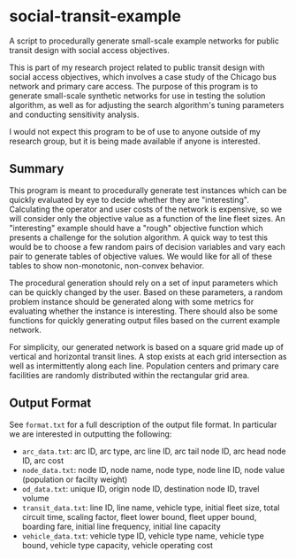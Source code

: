 # social-transit-example

A script to procedurally generate small-scale example networks for public transit design with social access objectives.

This is part of my research project related to public transit design with social access objectives, which involves a case study of the Chicago bus network and primary care access. The purpose of this program is to generate small-scale synthetic networks for use in testing the solution algorithm, as well as for adjusting the search algorithm's tuning parameters and conducting sensitivity analysis.

I would not expect this program to be of use to anyone outside of my research group, but it is being made available if anyone is interested.

## Summary

This program is meant to procedurally generate test instances which can be quickly evaluated by eye to decide whether they are "interesting". Calculating the operator and user costs of the network is expensive, so we will consider only the objective value as a function of the line fleet sizes. An "interesting" example should have a "rough" objective function which presents a challenge for the solution algorithm. A quick way to test this would be to choose a few random pairs of decision variables and vary each pair to generate tables of objective values. We would like for all of these tables to show non-monotonic, non-convex behavior.

The procedural generation should rely on a set of input parameters which can be quickly changed by the user. Based on these parameters, a random problem instance should be generated along with some metrics for evaluating whether the instance is interesting. There should also be some functions for quickly generating output files based on the current example network.

For simplicity, our generated network is based on a square grid made up of vertical and horizontal transit lines. A stop exists at each grid intersection as well as intermittently along each line. Population centers and primary care facilities are randomly distributed within the rectangular grid area.

## Output Format

See `format.txt` for a full description of the output file format. In particular we are interested in outputting the following:

* `arc_data.txt`: arc ID, arc type, arc line ID, arc tail node ID, arc head node ID, arc cost
* `node_data.txt`: node ID, node name, node type, node line ID, node value (population or facilty weight)
* `od_data.txt`: unique ID, origin node ID, destination node ID, travel volume
* `transit_data.txt`: line ID, line name, vehicle type, initial fleet size, total circuit time, scaling factor, fleet lower bound, fleet upper bound, boarding fare, initial line frequency, initial line capacity
* `vehicle_data.txt`: vehicle type ID, vehicle type name, vehicle type bound, vehicle type capacity, vehicle operating cost
